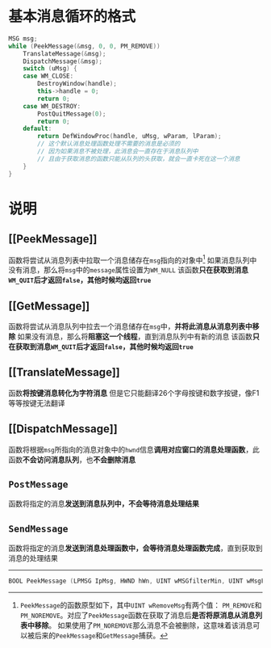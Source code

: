 # 基本消息循环的格式

```cpp
MSG msg;
while (PeekMessage(&msg, 0, 0, PM_REMOVE))
	TranslateMessage(&msg);
	DispatchMessage(&msg);
	switch (uMsg) {
	case WM_CLOSE:
		DestroyWindow(handle);
		this->handle = 0;
		return 0;
	case WM_DESTROY:
		PostQuitMessage(0); 
		return 0;
	default:
		return DefWindowProc(handle, uMsg, wParam, lParam);
		// 这个默认消息处理函数处理不需要的消息是必须的
		// 因为如果消息不被处理，此消息会一直存在于消息队列中
		// 且由于获取消息的函数只能从队列的头获取，就会一直卡死在这一个消息
	}
}
```

# 说明

## [[PeekMessage]]

函数将尝试从消息列表中拉取一个消息储存在`msg`指向的对象中[^1]
如果消息队列中没有消息，那么将`msg`中的`message`属性设置为`WM_NULL`
该函数**只在获取到消息`WM_QUIT`后才返回`false`，其他时候均返回`true`**

## [[GetMessage]]
函数将尝试从消息队列中拉去一个消息储存在`msg`中，**并将此消息从消息列表中移除**
如果没有消息，那么将**阻塞这一个线程**，直到消息队列中有新的消息
该函数**只在获取到消息`WM_QUIT`后才返回`false`，其他时候均返回`true`**

## [[TranslateMessage]]
函数**将按键消息转化为字符消息**
但是它只能翻译26个字母按键和数字按键，像F1等等按键无法翻译

## [[DispatchMessage]]

函数将根据`msg`所指向的消息对象中的`hwnd`信息**调用对应窗口的消息处理函数**，此函数**不会访问消息队列**，也**不会删除消息**

## `PostMessage`

函数将指定的消息**发送到消息队列中，不会等待消息处理结果**

## `SendMessage`

函数将指定的消息**发送到消息处理函数中，会等待消息处理函数完成**，直到获取到消息的处理结果


***

[^1]: `PeekMessage`的函数原型如下，其中`UINT wRemoveMsg`有两个值：
	`PM_REMOVE`和`PM_NOREMOVE`。对应了`PeekMessage`函数在获取了消息后**是否将原消息从消息列表中移除**。
	如果使用了`PM_NOREMOVE`那么消息不会被删除，这意味着该消息可以被后来的`PeekMessage`和`GetMessage`捕获。
```cpp
BOOL PeekMessage (LPMSG IpMsg, HWND hWn, UINT wMSGfilterMin, UINT wMsgFilterMax, UINT wRemoveMsg)
```
